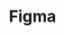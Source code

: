 ---
blog: https://blog.figma.com/
medium: https://medium.com/figma-design
facebook: https://www.facebook.com/figmadesign
instagram: https://www.instagram.com/figmadesign
logohandle: figma
sort: figma
title: Figma
twitter: figmadesign
website: https://www.figma.com/
---